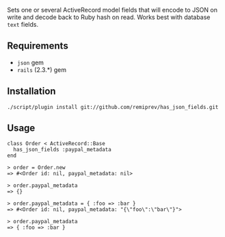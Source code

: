 Sets one or several ActiveRecord model fields that will encode to JSON on write and decode back to Ruby hash on read. Works best with database `text` fields.

## Requirements

* `json` gem
* `rails` (2.3.\*) gem

## Installation

    ./script/plugin install git://github.com/remiprev/has_json_fields.git

## Usage

    class Order < ActiveRecord::Base
      has_json_fields :paypal_metadata
    end

    > order = Order.new
    => #<Order id: nil, paypal_metadata: nil>

    > order.paypal_metadata
    => {}

    > order.paypal_metadata = { :foo => :bar }
    => #<Order id: nil, paypal_metadata: "{\"foo\":\"bar\"}">

    > order.paypal_metadata
    => { :foo => :bar }
